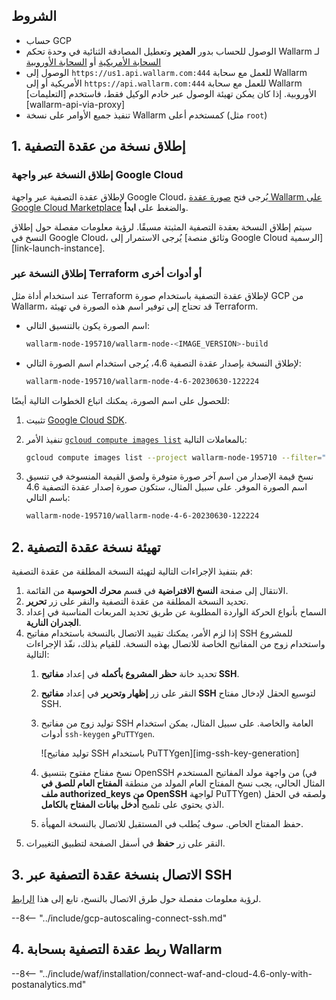 ## الشروط

* حساب GCP
* الوصول للحساب بدور **المدير** وتعطيل المصادقة الثنائية في وحدة تحكم Wallarm لـ [السحابة الأمريكية](https://us1.my.wallarm.com/) أو [السحابة الأوروبية](https://my.wallarm.com/)
* الوصول إلى `https://us1.api.wallarm.com:444` للعمل مع سحابة Wallarm الأمريكية أو إلى `https://api.wallarm.com:444` للعمل مع سحابة Wallarm الأوروبية. إذا كان يمكن تهيئة الوصول عبر خادم الوكيل فقط، فاستخدم [التعليمات][wallarm-api-via-proxy]
* تنفيذ جميع الأوامر على نسخة Wallarm كمستخدم أعلى (مثل `root`)

## 1. إطلاق نسخة من عقدة التصفية

### إطلاق النسخة عبر واجهة Google Cloud

لإطلاق عقدة التصفية عبر واجهة Google Cloud، يُرجى فتح [صورة عقدة Wallarm على Google Cloud Marketplace](https://console.cloud.google.com/launcher/details/wallarm-node-195710/wallarm-node) والضغط على **ابدأ**.

سيتم إطلاق النسخة بعقدة التصفية المثبتة مسبقًا. لرؤية معلومات مفصلة حول إطلاق النسخ في Google Cloud، يُرجى الاستمرار إلى [وثائق منصة Google Cloud الرسمية][link-launch-instance].

### إطلاق النسخة عبر Terraform أو أدوات أخرى

عند استخدام أداة مثل Terraform لإطلاق عقدة التصفية باستخدام صورة GCP من Wallarm، قد تحتاج إلى توفير اسم هذه الصورة في تهيئة Terraform.

* اسم الصورة يكون بالتنسيق التالي:

    ```bash
    wallarm-node-195710/wallarm-node-<IMAGE_VERSION>-build
    ```
* لإطلاق النسخة بإصدار عقدة التصفية 4.6، يُرجى استخدام اسم الصورة التالي:

    ```bash
    wallarm-node-195710/wallarm-node-4-6-20230630-122224
    ```

للحصول على اسم الصورة، يمكنك اتباع الخطوات التالية أيضًا:

1. تثبيت [Google Cloud SDK](https://cloud.google.com/sdk/docs/install).
2. تنفيذ الأمر [`gcloud compute images list`](https://cloud.google.com/sdk/gcloud/reference/compute/images/list) بالمعاملات التالية:

    ```bash
    gcloud compute images list --project wallarm-node-195710 --filter="name~'wallarm-node-4-6-*'" --no-standard-images
    ```
3. نسخ قيمة الإصدار من اسم آخر صورة متوفرة ولصق القيمة المنسوخة في تنسيق اسم الصورة الموفر. على سبيل المثال، ستكون صورة إصدار عقدة التصفية 4.6 باسم التالي:

    ```bash
    wallarm-node-195710/wallarm-node-4-6-20230630-122224
    ```

## 2. تهيئة نسخة عقدة التصفية

قم بتنفيذ الإجراءات التالية لتهيئة النسخة المطلقة من عقدة التصفية:

1.  الانتقال إلى صفحة **النسخ الافتراضية** في قسم **محرك الحوسبة** من القائمة.
2.  تحديد النسخة المطلقة من عقدة التصفية والنقر على زر **تحرير**.
3.  السماح بأنواع الحركة الواردة المطلوبة عن طريق تحديد المربعات المناسبة في إعداد **الجدران النارية**.
4.  إذا لزم الأمر، يمكنك تقييد الاتصال بالنسخة باستخدام مفاتيح SSH للمشروع واستخدام زوج من المفاتيح الخاصة للاتصال بهذه النسخة. للقيام بذلك، نفّذ الإجراءات التالية:
    1.  تحديد خانة **حظر المشروع بأكمله** في إعداد **مفاتيح SSH**.
    2.  النقر على زر **إظهار وتحرير** في إعداد **مفاتيح SSH** لتوسيع الحقل لإدخال مفتاح SSH.
    3.  توليد زوج من مفاتيح SSH العامة والخاصة. على سبيل المثال، يمكن استخدام أدوات `ssh-keygen` و`PuTTYgen`.
       
        ![توليد مفاتيح SSH باستخدام PuTTYgen][img-ssh-key-generation]

    4.  نسخ مفتاح مفتوح بتنسيق OpenSSH من واجهة مولد المفاتيح المستخدم (في المثال الحالي، يجب نسخ المفتاح العام المولد من منطقة **المفتاح العام للصق في ملف authorized_keys من OpenSSH** لواجهة PuTTYgen) ولصقه في الحقل الذي يحتوي على تلميح **أدخل بيانات المفتاح بالكامل**.
    5.  حفظ المفتاح الخاص. سوف يُطلب في المستقبل للاتصال بالنسخة المهيأة.
5.  النقر على زر **حفظ** في أسفل الصفحة لتطبيق التغييرات.

## 3. الاتصال بنسخة عقدة التصفية عبر SSH

لرؤية معلومات مفصلة حول طرق الاتصال بالنسخ، تابع إلى هذا [الرابط](https://cloud.google.com/compute/docs/instances/connecting-to-instance).

--8<-- "../include/gcp-autoscaling-connect-ssh.md"

## 4. ربط عقدة التصفية بسحابة Wallarm

--8<-- "../include/waf/installation/connect-waf-and-cloud-4.6-only-with-postanalytics.md"